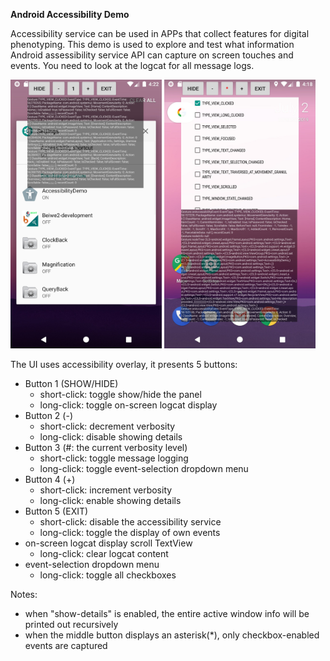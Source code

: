 **Android Accessibility Demo**

Accessibility service can be used in APPs that collect features for digital phenotyping.
This demo is used to explore and test what information Android assessibility service API can capture on screen touches and events.
You need to look at the logcat for all message logs.

<img src="Screenshot_1.jpg" width="48%" /> <img src="Screenshot_2.jpg" width="48%" />

The UI uses accessibility overlay, it presents 5 buttons:
- Button 1 (SHOW/HIDE)
  -  short-click: toggle show/hide the panel
  -  long-click: toggle on-screen logcat display
- Button 2 (-)
  -  short-click: decrement verbosity
  -  long-click: disable showing details
- Button 3 (#: the current verbosity level)
  -  short-click: toggle message logging
  -  long-click: toggle event-selection dropdown menu
- Button 4 (+)
  -  short-click: increment verbosity
  -  long-click: enable showing details
- Button 5 (EXIT)
  -  short-click: disable the accessibility service
  -  long-click: toggle the display of own events
- on-screen logcat display scroll TextView
  -  long-click: clear logcat content
- event-selection dropdown menu
  -  long-click: toggle all checkboxes

Notes:
- when "show-details" is enabled, the entire active window info will be printed out recursively
- when the middle button displays an asterisk(\*), only checkbox-enabled events are captured

